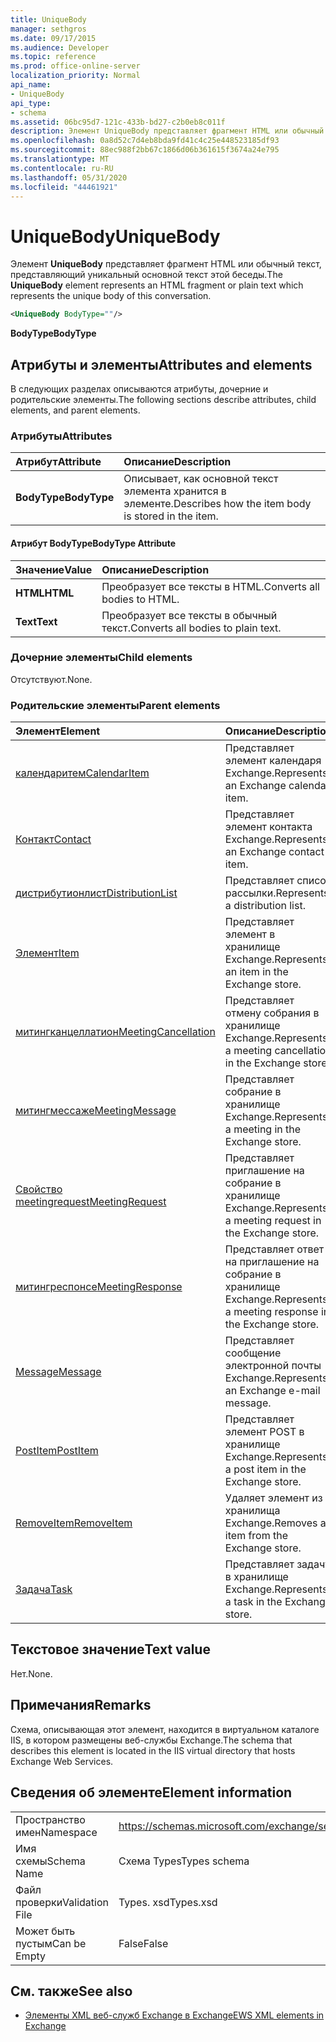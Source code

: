 ```yaml
---
title: UniqueBody
manager: sethgros
ms.date: 09/17/2015
ms.audience: Developer
ms.topic: reference
ms.prod: office-online-server
localization_priority: Normal
api_name:
- UniqueBody
api_type:
- schema
ms.assetid: 06bc95d7-121c-433b-bd27-c2b0eb8c011f
description: Элемент UniqueBody представляет фрагмент HTML или обычный текст, представляющий уникальный основной текст этой беседы.
ms.openlocfilehash: 0a8d52c7d4eb8bda9fd41c4c25e448523185df93
ms.sourcegitcommit: 88ec988f2bb67c1866d06b361615f3674a24e795
ms.translationtype: MT
ms.contentlocale: ru-RU
ms.lasthandoff: 05/31/2020
ms.locfileid: "44461921"
---
```

# <a name="uniquebody"></a><span data-ttu-id="309e7-103">UniqueBody</span><span class="sxs-lookup"><span data-stu-id="309e7-103">UniqueBody</span></span>

<span data-ttu-id="309e7-104">Элемент **UniqueBody** представляет фрагмент HTML или обычный текст, представляющий уникальный основной текст этой беседы.</span><span class="sxs-lookup"><span data-stu-id="309e7-104">The **UniqueBody** element represents an HTML fragment or plain text which represents the unique body of this conversation.</span></span> 
  
```XML
<UniqueBody BodyType=""/>
```

 <span data-ttu-id="309e7-105">**BodyType**</span><span class="sxs-lookup"><span data-stu-id="309e7-105">**BodyType**</span></span>
## <a name="attributes-and-elements"></a><span data-ttu-id="309e7-106">Атрибуты и элементы</span><span class="sxs-lookup"><span data-stu-id="309e7-106">Attributes and elements</span></span>

<span data-ttu-id="309e7-107">В следующих разделах описываются атрибуты, дочерние и родительские элементы.</span><span class="sxs-lookup"><span data-stu-id="309e7-107">The following sections describe attributes, child elements, and parent elements.</span></span>
  
### <a name="attributes"></a><span data-ttu-id="309e7-108">Атрибуты</span><span class="sxs-lookup"><span data-stu-id="309e7-108">Attributes</span></span>

|<span data-ttu-id="309e7-109">**Атрибут**</span><span class="sxs-lookup"><span data-stu-id="309e7-109">**Attribute**</span></span>|<span data-ttu-id="309e7-110">**Описание**</span><span class="sxs-lookup"><span data-stu-id="309e7-110">**Description**</span></span>|
|:-----|:-----|
|<span data-ttu-id="309e7-111">**BodyType**</span><span class="sxs-lookup"><span data-stu-id="309e7-111">**BodyType**</span></span> <br/> |<span data-ttu-id="309e7-112">Описывает, как основной текст элемента хранится в элементе.</span><span class="sxs-lookup"><span data-stu-id="309e7-112">Describes how the item body is stored in the item.</span></span>  <br/> |
   
#### <a name="bodytype-attribute"></a><span data-ttu-id="309e7-113">Атрибут BodyType</span><span class="sxs-lookup"><span data-stu-id="309e7-113">BodyType Attribute</span></span>

|<span data-ttu-id="309e7-114">**Значение**</span><span class="sxs-lookup"><span data-stu-id="309e7-114">**Value**</span></span>|<span data-ttu-id="309e7-115">**Описание**</span><span class="sxs-lookup"><span data-stu-id="309e7-115">**Description**</span></span>|
|:-----|:-----|
|<span data-ttu-id="309e7-116">**HTML**</span><span class="sxs-lookup"><span data-stu-id="309e7-116">**HTML**</span></span> <br/> |<span data-ttu-id="309e7-117">Преобразует все тексты в HTML.</span><span class="sxs-lookup"><span data-stu-id="309e7-117">Converts all bodies to HTML.</span></span>  <br/> |
|<span data-ttu-id="309e7-118">**Text**</span><span class="sxs-lookup"><span data-stu-id="309e7-118">**Text**</span></span> <br/> |<span data-ttu-id="309e7-119">Преобразует все тексты в обычный текст.</span><span class="sxs-lookup"><span data-stu-id="309e7-119">Converts all bodies to plain text.</span></span>  <br/> |
   
### <a name="child-elements"></a><span data-ttu-id="309e7-120">Дочерние элементы</span><span class="sxs-lookup"><span data-stu-id="309e7-120">Child elements</span></span>

<span data-ttu-id="309e7-121">Отсутствуют.</span><span class="sxs-lookup"><span data-stu-id="309e7-121">None.</span></span>
  
### <a name="parent-elements"></a><span data-ttu-id="309e7-122">Родительские элементы</span><span class="sxs-lookup"><span data-stu-id="309e7-122">Parent elements</span></span>

|<span data-ttu-id="309e7-123">**Элемент**</span><span class="sxs-lookup"><span data-stu-id="309e7-123">**Element**</span></span>|<span data-ttu-id="309e7-124">**Описание**</span><span class="sxs-lookup"><span data-stu-id="309e7-124">**Description**</span></span>|
|:-----|:-----|
|[<span data-ttu-id="309e7-125">календаритем</span><span class="sxs-lookup"><span data-stu-id="309e7-125">CalendarItem</span></span>](calendaritem.md) <br/> |<span data-ttu-id="309e7-126">Представляет элемент календаря Exchange.</span><span class="sxs-lookup"><span data-stu-id="309e7-126">Represents an Exchange calendar item.</span></span>  <br/> |
|[<span data-ttu-id="309e7-127">Контакт</span><span class="sxs-lookup"><span data-stu-id="309e7-127">Contact</span></span>](contact.md) <br/> |<span data-ttu-id="309e7-128">Представляет элемент контакта Exchange.</span><span class="sxs-lookup"><span data-stu-id="309e7-128">Represents an Exchange contact item.</span></span>  <br/> |
|[<span data-ttu-id="309e7-129">дистрибутионлист</span><span class="sxs-lookup"><span data-stu-id="309e7-129">DistributionList</span></span>](distributionlist.md) <br/> |<span data-ttu-id="309e7-130">Представляет список рассылки.</span><span class="sxs-lookup"><span data-stu-id="309e7-130">Represents a distribution list.</span></span>  <br/> |
|[<span data-ttu-id="309e7-131">Элемент</span><span class="sxs-lookup"><span data-stu-id="309e7-131">Item</span></span>](item.md) <br/> |<span data-ttu-id="309e7-132">Представляет элемент в хранилище Exchange.</span><span class="sxs-lookup"><span data-stu-id="309e7-132">Represents an item in the Exchange store.</span></span>  <br/> |
|[<span data-ttu-id="309e7-133">митингканцеллатион</span><span class="sxs-lookup"><span data-stu-id="309e7-133">MeetingCancellation</span></span>](meetingcancellation.md) <br/> |<span data-ttu-id="309e7-134">Представляет отмену собрания в хранилище Exchange.</span><span class="sxs-lookup"><span data-stu-id="309e7-134">Represents a meeting cancellation in the Exchange store.</span></span>  <br/> |
|[<span data-ttu-id="309e7-135">митингмессаже</span><span class="sxs-lookup"><span data-stu-id="309e7-135">MeetingMessage</span></span>](meetingmessage.md) <br/> |<span data-ttu-id="309e7-136">Представляет собрание в хранилище Exchange.</span><span class="sxs-lookup"><span data-stu-id="309e7-136">Represents a meeting in the Exchange store.</span></span>  <br/> |
|[<span data-ttu-id="309e7-137">Свойство meetingrequest</span><span class="sxs-lookup"><span data-stu-id="309e7-137">MeetingRequest</span></span>](meetingrequest.md) <br/> |<span data-ttu-id="309e7-138">Представляет приглашение на собрание в хранилище Exchange.</span><span class="sxs-lookup"><span data-stu-id="309e7-138">Represents a meeting request in the Exchange store.</span></span>  <br/> |
|[<span data-ttu-id="309e7-139">митингреспонсе</span><span class="sxs-lookup"><span data-stu-id="309e7-139">MeetingResponse</span></span>](meetingresponse.md) <br/> |<span data-ttu-id="309e7-140">Представляет ответ на приглашение на собрание в хранилище Exchange.</span><span class="sxs-lookup"><span data-stu-id="309e7-140">Represents a meeting response in the Exchange store.</span></span>  <br/> |
|[<span data-ttu-id="309e7-141">Message</span><span class="sxs-lookup"><span data-stu-id="309e7-141">Message</span></span>](message-ex15websvcsotherref.md) <br/> |<span data-ttu-id="309e7-142">Представляет сообщение электронной почты Exchange.</span><span class="sxs-lookup"><span data-stu-id="309e7-142">Represents an Exchange e-mail message.</span></span>  <br/> |
|[<span data-ttu-id="309e7-143">PostItem</span><span class="sxs-lookup"><span data-stu-id="309e7-143">PostItem</span></span>](postitem.md) <br/> |<span data-ttu-id="309e7-144">Представляет элемент POST в хранилище Exchange.</span><span class="sxs-lookup"><span data-stu-id="309e7-144">Represents a post item in the Exchange store.</span></span>  <br/> |
|[<span data-ttu-id="309e7-145">RemoveItem</span><span class="sxs-lookup"><span data-stu-id="309e7-145">RemoveItem</span></span>](removeitem.md) <br/> |<span data-ttu-id="309e7-146">Удаляет элемент из хранилища Exchange.</span><span class="sxs-lookup"><span data-stu-id="309e7-146">Removes an item from the Exchange store.</span></span>  <br/> |
|[<span data-ttu-id="309e7-147">Задача</span><span class="sxs-lookup"><span data-stu-id="309e7-147">Task</span></span>](task.md) <br/> |<span data-ttu-id="309e7-148">Представляет задачу в хранилище Exchange.</span><span class="sxs-lookup"><span data-stu-id="309e7-148">Represents a task in the Exchange store.</span></span>  <br/> |
   
## <a name="text-value"></a><span data-ttu-id="309e7-149">Текстовое значение</span><span class="sxs-lookup"><span data-stu-id="309e7-149">Text value</span></span>

<span data-ttu-id="309e7-150">Нет.</span><span class="sxs-lookup"><span data-stu-id="309e7-150">None.</span></span>
  
## <a name="remarks"></a><span data-ttu-id="309e7-151">Примечания</span><span class="sxs-lookup"><span data-stu-id="309e7-151">Remarks</span></span>

<span data-ttu-id="309e7-152">Схема, описывающая этот элемент, находится в виртуальном каталоге IIS, в котором размещены веб-службы Exchange.</span><span class="sxs-lookup"><span data-stu-id="309e7-152">The schema that describes this element is located in the IIS virtual directory that hosts Exchange Web Services.</span></span>
  
## <a name="element-information"></a><span data-ttu-id="309e7-153">Сведения об элементе</span><span class="sxs-lookup"><span data-stu-id="309e7-153">Element information</span></span>

|||
|:-----|:-----|
|<span data-ttu-id="309e7-154">Пространство имен</span><span class="sxs-lookup"><span data-stu-id="309e7-154">Namespace</span></span>  <br/> |https://schemas.microsoft.com/exchange/services/2006/types  <br/> |
|<span data-ttu-id="309e7-155">Имя схемы</span><span class="sxs-lookup"><span data-stu-id="309e7-155">Schema Name</span></span>  <br/> |<span data-ttu-id="309e7-156">Схема Types</span><span class="sxs-lookup"><span data-stu-id="309e7-156">Types schema</span></span>  <br/> |
|<span data-ttu-id="309e7-157">Файл проверки</span><span class="sxs-lookup"><span data-stu-id="309e7-157">Validation File</span></span>  <br/> |<span data-ttu-id="309e7-158">Types. xsd</span><span class="sxs-lookup"><span data-stu-id="309e7-158">Types.xsd</span></span>  <br/> |
|<span data-ttu-id="309e7-159">Может быть пустым</span><span class="sxs-lookup"><span data-stu-id="309e7-159">Can be Empty</span></span>  <br/> |<span data-ttu-id="309e7-160">False</span><span class="sxs-lookup"><span data-stu-id="309e7-160">False</span></span>  <br/> |
   
## <a name="see-also"></a><span data-ttu-id="309e7-161">См. также</span><span class="sxs-lookup"><span data-stu-id="309e7-161">See also</span></span>



- [<span data-ttu-id="309e7-162">Элементы XML веб-служб Exchange в Exchange</span><span class="sxs-lookup"><span data-stu-id="309e7-162">EWS XML elements in Exchange</span></span>](ews-xml-elements-in-exchange.md)

